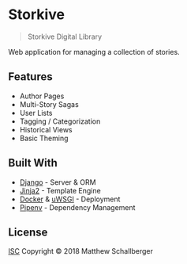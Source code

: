 # Storkive

> Storkive Digital Library

Web application for managing a collection of stories.

## Features

- Author Pages
- Multi-Story Sagas
- User Lists
- Tagging / Categorization
- Historical Views
- Basic Theming

## Built With

* [Django](https://www.djangoproject.com/) - Server & ORM
* [Jinja2](http://jinja.pocoo.org/) - Template Engine
* [Docker](https://www.docker.com/) & 
  [uWSGI](http://projects.unbit.it/uwsgi) - Deployment
* [Pipenv](https://github.com/pypa/pipenv) - Dependency Management

## License

[ISC](https://opensource.org/licenses/ISC)
Copyright © 2018 Matthew Schallberger
